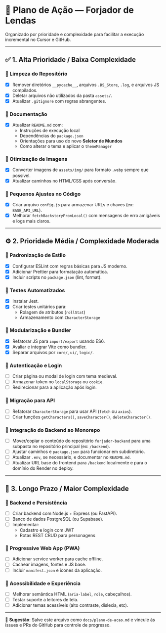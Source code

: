 # 🧭 Plano de Ação — Forjador de Lendas

Organizado por prioridade e complexidade para facilitar a execução incremental no Cursor e GitHub.

---

## ✅ 1. Alta Prioridade / Baixa Complexidade

### 🔹 Limpeza do Repositório
- [x] Remover diretórios `__pycache__`, arquivos `.DS_Store`, `.log`, e arquivos JS compilados.
- [x] Deletar arquivos não utilizados da pasta `assets/`.
- [x] Atualizar `.gitignore` com regras abrangentes.

### 🔹 Documentação
- [x] Atualizar `README.md` com:
  - Instruções de execução local
  - Dependências do `package.json`
  - Orientações para uso do novo **Seletor de Mundos**
  - Como alterar o tema e aplicar o `themeManager`

### 🔹 Otimização de Imagens
- [x] Converter imagens de `assets/img/` para formato `.webp` sempre que possível.
- [x] Atualizar caminhos no HTML/CSS após conversão.

### 🔹 Pequenos Ajustes no Código
- [x] Criar arquivo `config.js` para armazenar URLs e chaves (ex: `BASE_API_URL`).
- [x] Melhorar `fetchBackstoryFromLocal()` com mensagens de erro amigáveis e logs mais claros.

---

## ⚙️ 2. Prioridade Média / Complexidade Moderada

### 🔹 Padronização de Estilo
- [x] Configurar ESLint com regras básicas para JS moderno.
- [x] Adicionar Prettier para formatação automática.
- [x] Incluir scripts no `package.json` (lint, format).

### 🔹 Testes Automatizados
- [x] Instalar Jest.
- [x] Criar testes unitários para:
  - Rolagem de atributos (`rollStat`)
  - Armazenamento com `CharacterStorage`

### 🔹 Modularização e Bundler
- [x] Refatorar JS para `import/export` usando ES6.
- [x] Avaliar e integrar Vite como bundler.
- [x] Separar arquivos por `core/`, `ui/`, `logic/`.

### 🔹 Autenticação e Login
- [ ] Criar página ou modal de login com tema medieval.
- [ ] Armazenar token no `localStorage` ou `cookie`.
- [ ] Redirecionar para a aplicação após login.

### 🔹 Migração para API
- [ ] Refatorar `CharacterStorage` para usar API (`fetch` ou `axios`).
- [ ] Criar funções `getCharacters()`, `saveCharacter()`, `deleteCharacter()`.

### 🔹 Integração do Backend ao Monorepo
- [ ] Mover/copiar o conteúdo do repositório `forjador-backend` para uma subpasta no repositório principal (ex: `/backend`).
- [ ] Ajustar caminhos e `package.json` para funcionar em subdiretório.
- [ ] Atualizar `.env`, se necessário, e documentar no `README.md`.
- [ ] Atualizar URL base do frontend para `/backend` localmente e para o domínio do Render no deploy.

---

## 🚀 3. Longo Prazo / Maior Complexidade

### 🔹 Backend e Persistência
- [ ] Criar backend com Node.js + Express (ou FastAPI).
- [ ] Banco de dados PostgreSQL (ou Supabase).
- [ ] Implementar:
  - Cadastro e login com JWT
  - Rotas REST CRUD para personagens

### 🔹 Progressive Web App (PWA)
- [ ] Adicionar service worker para cache offline.
- [ ] Cachear imagens, fontes e JS base.
- [ ] Incluir `manifest.json` e ícones da aplicação.

### 🔹 Acessibilidade e Experiência
- [ ] Melhorar semântica HTML (`aria-label`, `role`, cabeçalhos).
- [ ] Testar suporte a leitores de tela.
- [ ] Adicionar temas acessíveis (alto contraste, dislexia, etc).

---

📁 **Sugestão**: Salve este arquivo como `docs/plano-de-acao.md` e vincule às issues e PRs do GitHub para controle de progresso.
